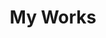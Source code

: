 ---
title: My Works
layout: collection
permalink: /work/
collection: work
entries_layout: grid
classes: wide
header:
  overlay_color: "#4b0966"

---